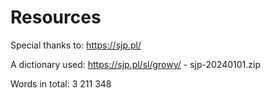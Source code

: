 # Resources

Special thanks to: https://sjp.pl/

A dictionary used: https://sjp.pl/sl/growy/ - sjp-20240101.zip

Words in total: 3 211 348
